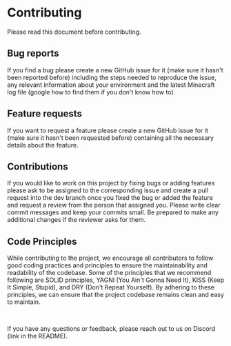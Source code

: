 # Contributing
Please read this document before contributing.

## Bug reports
If you find a bug please create a new GitHub issue for it (make sure it hasn't been reported before) including the steps needed to reproduce the issue, any relevant information about your environment and the latest Minecraft log file (google how to find them if you don't know how to).

## Feature requests
If you want to request a feature please create a new GitHub issue for it (make sure it hasn't been requested before) containing all the necessary details about the feature.

## Contributions
If you would like to work on this project by fixing bugs or adding features please ask to be assigned to the corresponding issue and create a pull request into the dev branch once you fixed the bug or added the feature and request a review from the person that assigned you. Please write clear commit messages and keep your commits small. Be prepared to make any additional changes if the reviewer asks for them.

## Code Principles
While contributing to the project, we encourage all contributors to follow good coding practices and principles to ensure the maintainability and readability of the codebase. Some of the principles that we recommend following are SOLID principles, YAGNI (You Ain't Gonna Need It), KISS (Keep It Simple, Stupid), and DRY (Don't Repeat Yourself). By adhering to these principles, we can ensure that the project codebase remains clean and easy to maintain.

<br>

If you have any questions or feedback, please reach out to us on Discord (link in the README).

